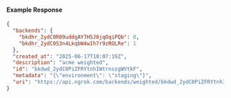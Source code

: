 <!-- Code generated for API Clients. DO NOT EDIT. -->

#### Example Response

```json
{
  "backends": {
    "bkdhr_2ydC0R09uddgAY7H5J0jqOqiPQb": 0,
    "bkdhr_2ydC0S3n4LkqbW4wIh7r9zROLRe": 1
  },
  "created_at": "2025-06-17T10:07:19Z",
  "description": "acme weighted",
  "id": "bkdwd_2ydC0PiZFRYtnhIWtrnszgWVtkF",
  "metadata": "{\"environment\": \"staging\"}",
  "uri": "https://api.ngrok.com/backends/weighted/bkdwd_2ydC0PiZFRYtnhIWtrnszgWVtkF"
}
```
